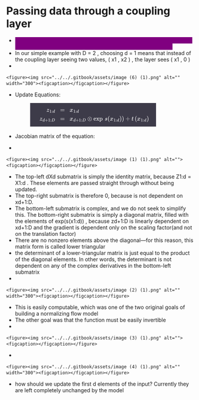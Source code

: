 # Passing data through a coupling layer

* <mark style="color:purple;background-color:purple;">**The first d dimensions of the data are fed through to the first coupling layer—the remaining D - d dimensions are completely masked**</mark>
* In our simple example with D = 2 , choosing d = 1 means that instead of the coupling layer seeing two values, ( x1 , x2 ) , the layer sees ( x1 , 0 )
*

```
<figure><img src="../../.gitbook/assets/image (6) (1).png" alt="" width="300"><figcaption></figcaption></figure>
```

*   Update Equations:

    <figure><img src="../../.gitbook/assets/image (6) (1) (1) (1) (1) (1).png" alt=""><figcaption></figcaption></figure>
* Jacobian matrix of the equation:
*

```
<figure><img src="../../.gitbook/assets/image (1) (1).png" alt=""><figcaption></figcaption></figure>
```

* The top-left dXd submatrix is simply the identity matrix, because Z1:d = X1:d . These elements are passed straight through without being updated.
* The top-right submatrix is therefore 0, because is not dependent on xd+1:D.
* The bottom-left submatrix is complex, and we do not seek to simplify this. The bottom-right submatrix is simply a diagonal matrix, filled with the elements of exp(s(x1:d)) , because zd+1:D is linearly dependent on xd+1:D and the gradient is dependent only on the scaling factor(and not on the translation factor)
* There are no nonzero elements above the diagonal—for this reason, this matrix form is called lower triangular
* the determinant of a lower-triangular matrix is just equal to the product of the diagonal elements. In other words, the determinant is not dependent on any of the complex derivatives in the bottom-left submatrix
*

```
<figure><img src="../../.gitbook/assets/image (2) (1).png" alt="" width="300"><figcaption></figcaption></figure>
```

* This is easily computable, which was one of the two original goals of building a normalizing flow model
* The other goal was that the function must be easily invertible
*

```
<figure><img src="../../.gitbook/assets/image (3) (1).png" alt=""><figcaption></figcaption></figure>
```

*

```
<figure><img src="../../.gitbook/assets/image (4) (1).png" alt="" width="300"><figcaption></figcaption></figure>
```

* how should we update the first d elements of the input? Currently they are left completely unchanged by the model
